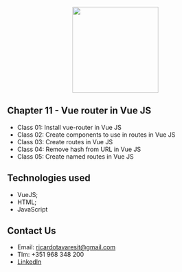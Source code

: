 <p align="center"><img src="https://www.vectorlogo.zone/logos/vuejs/vuejs-ar21.svg" width="200px"></p>

<h2>Chapter 11 - Vue router in Vue JS</h2>

- Class 01: Install vue-router in Vue JS
- Class 02: Create components to use in routes in Vue JS
- Class 03: Create routes in Vue JS
- Class 04: Remove hash from URL in Vue JS
- Class 05: Create named routes in Vue JS

## Technologies used
- VueJS;
- HTML;
- JavaScript

## Contact Us

- Email: ricardotavaresit@gmail.com
- Tlm: +351 968 348 200
- [LinkedIn](https://www.linkedin.com/in/ricardotavaresit/)
